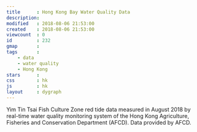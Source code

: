 ```yaml
---
title      : Hong Kong Bay Water Quality Data
description: 
modified   : 2018-08-06 21:53:00
created    : 2018-08-06 21:53:00
viewcount  : 0
id         : 232
gmap       : 
tags       :
    - data
    - water quality
    - Hong Kong
stars      : 
css        : hk
js         : hk
layout     : dygraph
---
```


<!-- 
<div id="timer">
    <div id="days"></div>
    <div id="hours"></div>
    <div id="minutes"></div>
    <div id="seconds"></div>
</div>
 -->
<div id="graphContainer">
    <div id="graph"></div>
</div>

<!--
<div id="controls">
<select name="sonde" class="graphControl u-pull-left">
    <option value="">choose a sonde…</option>
    <option value="Upper">Upper</option>
    <option value="Bottom">Bottom</option>
</select>

<input type="range" name="time" min="0" max="7" step="1" class="graphControl u-pull-left">

<div id="timerAdjustment" class="graphControl u-pull-left"></div>
</div>
-->

<p class="u-cf">Yim Tin Tsai Fish Culture Zone red tide data measured in August 2018 by real-time water quality monitoring system of the Hong Kong Agriculture, Fisheries and Conservation Department (AFCD). Data provided by AFCD.</p>

<!-- <p><b>Note:</b> The readings are recorded at 10 min intervals. While that may be fine for real life, it is too long a time period to do any meaningful visualization over short periods. So we divide the emissionPeriod by the timerAdjustment to get a fake but more visualizable emissionPeriod. A timerAdjustment of 1 will keep the emissionPeriod to 10 mins. A timerAdjustment of 2 will halve the emissionPeriod to 5 mins, and so on. A default timerAdjusment of 60 is being used in the example above which sets the emissionPeriod to 10 seconds.</p> -->